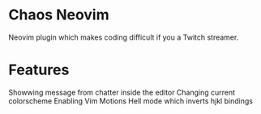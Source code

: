 # Chaos Neovim

Neovim plugin which makes coding difficult if you a Twitch streamer.

# Features
Showwing message from chatter inside the editor
Changing current colorscheme
Enabling Vim Motions Hell mode which inverts hjkl bindings
